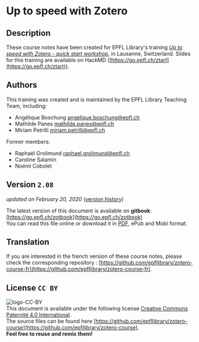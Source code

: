 # Up to speed with Zotero

## Description
These course notes have been created for EPFL Library's training [*Up to speed with Zotero - quick start workshop*](https://www.epfl.ch/campus/library/services/training/training-phd-students-researchers/), in Lausanne, Switzerland. Slides for this training are available on HackMD ([https://go.epfl.ch/ztart](https://go.epfl.ch/ztart)).

## Authors

This training was created and is maintained by the EPFL Library Teaching Team, including: 
+ Angélique Boschung [angelique.boschung@epfl.ch](mailto:angelique.boschung@epfl.ch)   
+ Mathilde Panes [mathilde.panes@epfl.ch](mailto:mathilde.panes@epfl.ch)   
+ Miriam Petrilli [miriam.petrilli@epfl.ch](mailto:miriam.petrilli@epfl.ch)

Former members:
+ Raphaël Grolimund [raphael.grolimund@epfl.ch](mailto:raphael.grolimund@epfl.ch)
+ Caroline Salamin   
+ Noémi Cobolet    

## Version `2.08`

*updated on February 20, 2020* ([version history](X-references.md))

The latest version of this document is available on **gitbook**: [https://go.epfl.ch/zotbook](https://go.epfl.ch/zotbook)   
You can read this file online or download it in [PDF](https://go.epfl.ch/zotpdf), ePub and Mobi format.

## Translation 

If you are interested in the french version of these course notes, please check the corresponding repository : [https://github.com/epfllibrary/zotero-course-fr](https://github.com/epfllibrary/zotero-course-fr).


## License `CC BY`
![logo-CC-BY](img/cc-by.svg)   
This document is available under the following license  [Creative Commons Paternité 4.0 International](http://creativecommons.org/licenses/by/4.0/deed.fr).   
The source files can be found here [https://github.com/epfllibrary/zotero-course](https://github.com/epfllibrary/zotero-course).   
**Feel free to reuse and remix them!**   

